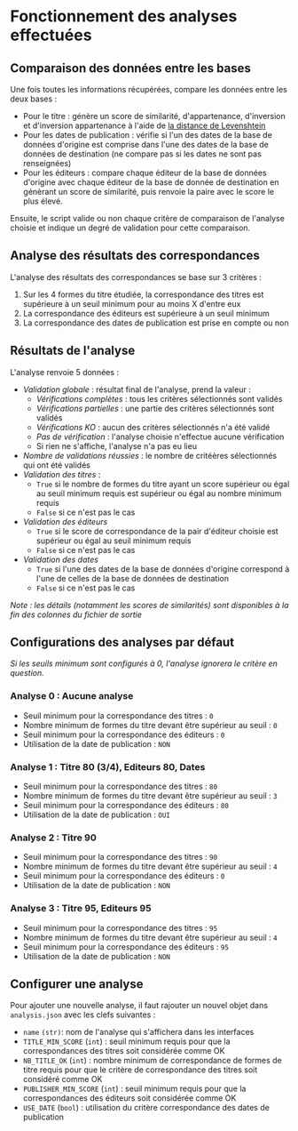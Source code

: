 # Fonctionnement des analyses effectuées

## Comparaison des données entre les bases

Une fois toutes les informations récupérées, compare les données entre les deux bases :

* Pour le titre : génère un score de similarité, d'appartenance, d'inversion et d'inversion appartenance à l'aide de [la distance de Levenshtein](https://fr.wikipedia.org/wiki/Distance_de_Levenshtein)
* Pour les dates de publication : vérifie si l'un des dates de la base de données d'origine est comprise dans l'une des dates de la base de données de destination (ne compare pas si les dates ne sont pas renseignées)
* Pour les éditeurs : compare chaque éditeur de la base de données d'origine avec chaque éditeur de la base de donnée de destination en génèrant un score de similarité, puis renvoie la paire avec le score le plus élevé.

Ensuite, le script valide ou non chaque critère de comparaison de l'analyse choisie et indique un degré de validation pour cette comparaison.

## Analyse des résultats des correspondances

L'analyse des résultats des correspondances se base sur 3 critères :

1. Sur les 4 formes du titre étudiée, la correspondance des titres est supérieure à un seuil minimum pour au moins X d'entre eux
1. La correspondance des éditeurs est supérieure à un seuil minimum
1. La correspondance des dates de publication est prise en compte ou non

## Résultats de l'analyse

L'analyse renvoie 5 données :

* _Validation globale_ : résultat final de l'analyse, prend la valeur :
  * _Vérifications complètes_ : tous les critères sélectionnés sont validés
  * _Vérifications partielles_ : une partie des critères sélectionnés sont validés
  * _Vérifications KO_ : aucun des critères sélectionnés n'a été validé
  * _Pas de vérification_ : l'analyse choisie n'effectue aucune vérification
  * Si rien ne s'affiche, l'analyse n'a pas eu lieu
* _Nombre de validations réussies_ : le nombre de critéères sélectionnés qui ont été validés
* _Validation des titres_ :
  * `True` si le nombre de formes du titre ayant un score supérieur ou égal au seuil minimum requis est supérieur ou égal au nombre minimum requis
  * `False` si ce n'est pas le cas
* _Validation des éditeurs_
  * `True` si le score de correspondance de la pair d'éditeur choisie est supérieur ou égal au seuil minimum requis
  * `False` si ce n'est pas le cas
* _Validation des dates_
  * `True` si l'une des dates de la base de données d'origine correspond à l'une de celles de la base de données de destination
  * `False` si ce n'est pas le cas

_Note : les détails (notamment les scores de similarités) sont disponibles à la fin des colonnes du fichier de sortie_

## Configurations des analyses par défaut

_Si les seuils minimum sont configurés à 0, l'analyse ignorera le critère en question._

### Analyse 0 : Aucune analyse

* Seuil minimum pour la correspondance des titres : `0`
* Nombre minimum de formes du titre devant être supérieur au seuil : `0`
* Seuil minimum pour la correspondance des éditeurs : `0`
* Utilisation de la date de publication : `NON`

### Analyse 1 : Titre 80 (3/4), Editeurs 80, Dates

* Seuil minimum pour la correspondance des titres : `80`
* Nombre minimum de formes du titre devant être supérieur au seuil : `3`
* Seuil minimum pour la correspondance des éditeurs : `80`
* Utilisation de la date de publication : `OUI`

### Analyse 2 : Titre 90

* Seuil minimum pour la correspondance des titres : `90`
* Nombre minimum de formes du titre devant être supérieur au seuil : `4`
* Seuil minimum pour la correspondance des éditeurs : `0`
* Utilisation de la date de publication : `NON`

### Analyse 3 : Titre 95, Editeurs 95

* Seuil minimum pour la correspondance des titres : `95`
* Nombre minimum de formes du titre devant être supérieur au seuil : `4`
* Seuil minimum pour la correspondance des éditeurs : `95`
* Utilisation de la date de publication : `NON`

## Configurer une analyse

Pour ajouter une nouvelle analyse, il faut rajouter un nouvel objet dans `analysis.json` avec les clefs suivantes :

* `name` `(str)`: nom de l'analyse qui s'affichera dans les interfaces
* `TITLE_MIN_SCORE` (`int`) : seuil minimum requis pour que la correspondances des titres soit considérée comme OK
* `NB_TITLE_OK` (`int`) : nombre minimum de correspondance de formes de titre requis pour que le critère de correspondance des titres soit considéré comme OK
* `PUBLISHER_MIN_SCORE` (`int`) : seuil minimum requis pour que la correspondances des éditeurs soit considérée comme OK
* `USE_DATE` (`bool`) : utilisation du critère correspondance des dates de publication